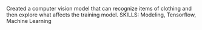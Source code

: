  Created a computer vision model that can recognize items of clothing and then explore what affects the training model. SKILLS: Modeling,
Tensorflow,
Machine Learning
